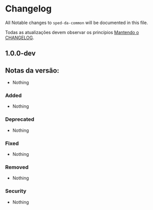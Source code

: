 # Changelog

All Notable changes to `sped-da-common` will be documented in this file.

Todas as atualizações devem observar os princípios [Mantendo o CHANGELOG](http://keepachangelog.com/).

## 1.0.0-dev 

## Notas da versão:
- Nothing

### Added
- Nothing

### Deprecated
- Nothing

### Fixed
- Nothing

### Removed
- Nothing

### Security
- Nothing
